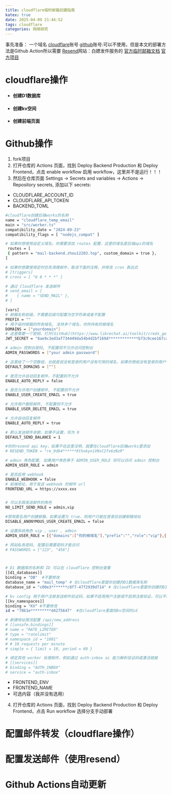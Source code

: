 ```yaml
---
title: cloudflare临时邮箱创建指南
katex: true
date: 2025-04-09 21:44:52
tags: cloudflare
categories: 网络研究
---
```

事先准备：
一个域名
[cloudflare](https://dash.cloudflare.com)账号
[github](https://github.com)账号:可以不使用，但是本文的部署方法是Github Action所以需要
[Resend](https://resend.com)网站：白嫖发件服务的
[官方临时邮箱文档](https://temp-mail-docs.awsl.uk)
[官方项目](https://github.com/dreamhunter2333/cloudflare_temp_email/tree/main)


# cloudflare操作
* #### 创建D1数据库
* #### 创建kv空间
* #### 创建前端页面
# Github操作
1.   fork项目
2.   打开仓库的 Actions 页面，找到 Deploy Backend Production 和 Deploy Frontend，点击 enable workflow 启用 workflow，这里并不是运行！！！
3.   然后在仓库页面 Settings -> Secrets and variables -> Actions -> Repository secrets, 添加以下 secrets:
* CLOUDFLARE_ACCOUNT_ID
* CLOUDFLARE_API_TOKEN
* BACKEND_TOML
```bash
#cloudflare创建后端works的名称
name = "cloudflare_temp_email"
main = "src/worker.ts"
compatibility_date = "2024-09-23"
compatibility_flags = [ "nodejs_compat" ]

# 如果你想使用自定义域名，你需要添加 routes 配置，这里的域名是后端api的域名
 routes = [
 { pattern = "mail-backend.zhou12203.top", custom_domain = true },
]   

# 如果你想要使用定时任务清理邮件，取消下面的注释，并修改 cron 表达式
# [triggers]
# crons = [ "0 0 * * *" ]

# 通过 Cloudflare 发送邮件
# send_email = [
#    { name = "SEND_MAIL" },
# ]

[vars]
# 邮箱名称前缀，不需要后缀可配置为空字符串或者不配置
PREFIX = ""
# 用于临时邮箱的所有域名, 支持多个域名，你所持有的根域名
DOMAINS = ["yourdomain"]
# 这里需要一个密钥，打开[GitHub](https://www.librechat.ai/toolkit/creds_generator) 生成后复制“JWT_SECRET”里的内容
JWT_SECRET = "8ae9c3ed3af734449da54b4d2bf169d*************b73c9cee167ca98de2a"

# admin 控制台密码, 不配置则不允许访问控制台
ADMIN_PASSWORDS = ["your admin password"]

# 这里给了一个空数组，也就是说没有登录的用户没有可用的域名，如果你想给没有登录的用户使用域名，你可以加上自己的域名[“各自域名”] 它是一个数组也可以多个
DEFAULT_DOMAINS = [""]

# 是否允许自动回复邮件，不配置则不允许
ENABLE_AUTO_REPLY = false

# 是否允许用户创建邮件, 不配置则不允许
ENABLE_USER_CREATE_EMAIL = true

# 允许用户删除邮件, 不配置则不允许
ENABLE_USER_DELETE_EMAIL = true

# 允许自动回复邮件
ENABLE_AUTO_REPLY = true

# 默认发送邮件余额，如果不设置，将为 0
DEFAULT_SEND_BALANCE = 1

#你的resend api key，如果不在这里注明，就要在cloudflare后端works里添加
# RESEND_TOKEN = "re_9db4******KthokyniVNsC2fx6zNzR"

# admin 角色配置, 如果用户角色等于 ADMIN_USER_ROLE 则可以访问 admin 控制台
ADMIN_USER_ROLE = admin

# 是否启用 webhook
ENABLE_WEBHOOK = false
# 前端地址，用于发送 webhook 的邮件 url
FRONTEND_URL = https://xxxx.xxx


# 可以无限发送邮件的角色
NO_LIMIT_SEND_ROLE = admin,vip

#禁用匿名用户创建邮箱，如果设置为 true，则用户只能在登录后创建邮箱地址
DISABLE_ANONYMOUS_USER_CREATE_EMAIL = false

# 设置系统角色 vip , user , admin
ADMIN_USER_ROLE = [{"domains":["你的根域名"],"prefix":"","role":"vip"},{"domains":["你的根域名"],"prefix":"","role":"user"},{"domains":["你的根域名"],"prefix":"","role":"admin"}]

# 网站私有密码, 配置后需要密码才能访问
# PASSWORDS = ["123", "456"]



# D1 数据库的名称和 ID 可以在 cloudflare 控制台查看
[[d1_databases]]
binding = "DB"  #不要修改
database_name = "mail_temp" # 在cloudflare里面你创建的D1数据库名称
database_id = "c00e3*******c8f7-47f2939d714" # 在cloudflare里面你创建的D1数据库id

# kv config 用于用户注册发送邮件验证码，如果不启用用户注册或不启用注册验证，可以不配置
[[kv_namespaces]]
binding = "KV" #不要修改
id = "78b1e*********d4275647"  #在cloudflare里面找kv空间的id

# 新建地址限流配置 /api/new_address
# [[unsafe.bindings]]
# name = "RATE_LIMITER"  
# type = "ratelimit"
# namespace_id = "1001"
# # 10 requests per minute
# simple = { limit = 10, period = 60 }

# 绑定其他 worker 处理邮件，例如通过 auth-inbox ai 能力解析验证码或激活链接
# [[services]]
# binding = "AUTH_INBOX"
# service = "auth-inbox"
```
* FRONTEND_ENV
* FRONTEND_NAME
* 可选内容（我并没有选用）
4.  打开仓库的 Actions 页面，找到 Deploy Backend Production 和 Deploy Frontend，点击 Run workflow 选择分支手动部署

# 配置邮件转发（cloudflare操作）
# 配置发送邮件（使用resend）
# Github Actions自动更新